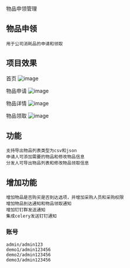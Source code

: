 物品申领管理

## 物品申领
```
用于公司消耗品的申请和领取
```
## 项目效果

首页
![image](https://user-images.githubusercontent.com/32831553/158531754-8e3ec82e-113c-4af2-8931-216c734b9baf.png)

物品申请
![image](https://user-images.githubusercontent.com/32831553/158531250-e5e4aca0-6809-4f44-987e-5b76e5842cde.png)

物品详情
![image](https://user-images.githubusercontent.com/32831553/158532169-1a91ee96-19ff-4768-bedd-e8c82e1e4986.png)

物品领取
![image](https://user-images.githubusercontent.com/32831553/158532338-58ac7af6-00b5-4f41-b370-d10227a0a6c9.png)

## 功能
```
支持导出物品列表类型为csv和json
申请人可添加需要的物品和修改物品信息
分发人可导出物品列表和修改物品领取信息
```

## 增加功能
```
增加物品是否购买是否到达选项，并增加采购人员和采购权限
增加物品到达通知和物品领取通知
增加钉钉群发送通知
集成celery发送钉钉通知
```

### 账号
```
admin/admin123
demo1/admin123456
demo2/admin123456
demo3/admin123456
```

